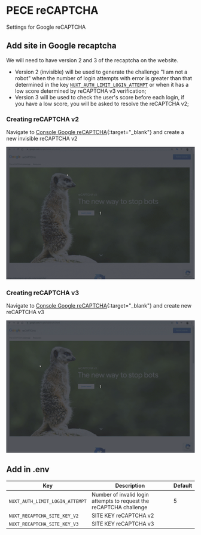 # PECE reCAPTCHA

Settings for Google reCAPTCHA

## Add site in Google recaptcha

We will need to have version 2 and 3 of the recaptcha on the website.

- Version 2 (invisible) will be used to generate the challenge "I am not a robot" when the number of login attempts with error is greater than that determined in the key [`NUXT_AUTH_LIMIT_LOGIN_ATTEMPT`](#add-in-env) or when it has a low score determined by reCAPTCHA v3 verification;
- Version 3 will be used to check the user's score before each login, if you have a low score, you will be asked to resolve the reCAPTCHA v2;

### Creating reCAPTCHA v2

Navigate to [Console Google reCAPTCHA](https://www.google.com/recaptcha/admin){:target="_blank"} and create a new invisible reCAPTCHA v2

![Simple auth configuration](images/captcha-v2.gif)


### Creating reCAPTCHA v3

Navigate to [Console Google reCAPTCHA](https://www.google.com/recaptcha/admin){:target="_blank"} and create new reCAPTCHA v3

![Simple auth configuration](images/captcha-v3.gif)


## Add in .env

Key                               | Description                                                           | Default                      
--------------------------------- | --------------------------------------------------------------------- | -----------
`NUXT_AUTH_LIMIT_LOGIN_ATTEMPT`   | Number of invalid login attempts to request the reCAPTCHA challenge   | 5
`NUXT_RECAPTCHA_SITE_KEY_V2`      | SITE KEY reCAPTCHA v2                                                 | 
`NUXT_RECAPTCHA_SITE_KEY_V3`      | SITE KEY reCAPTCHA v3                                                 | 